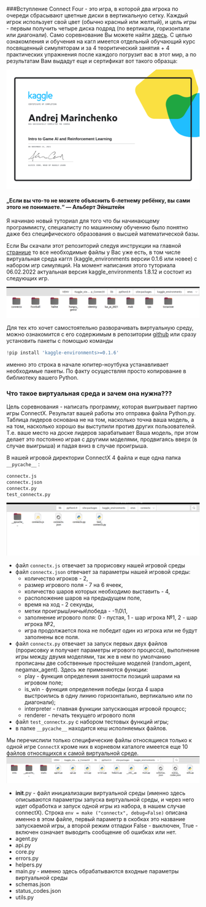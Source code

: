 ###Вступление
Connect Four - это игра, в которой два игрока по очереди сбрасывают цветные диски в вертикальную сетку. Каждый 
 игрок использует свой цвет (обычно красный или желтый), и цель игры - первым получить четыре диска подряд (по 
вертикали, горизонтали или диагонали). Само соревнование Вы можете найти [здесь](https://www.kaggle.com/c/connectx).
С целью ознакомления и обучения на кагл имеется отдельный обучающий курс посвященный симуляторам и за 4 
теоритический занятия + 4 практических упражнения после каждого погрузит вас в этот мир, а по результатам Вам 
выдадут еще и сертификат вот такого образца:

![](../img/sertificat.jpg)



#### „Если вы что-то не можете объяснить 6-летнему ребёнку, вы сами этого не понимаете.“ —  Альберт Эйнштейн
Я начинаю новый туториал для того что бы начинающему программисту, специалисту по машинному обучению было понятно 
даже без специфического образования о высшей математической базы. 

Если Вы скачали этот репозиторий следуя инструкции на главной [странице](../Readme.md) то все необходимые файлы у 
Вас уже есть, в том числе виртуальная среда каггл (kaggle_environments версии 0.1.6 или новее) с набором игр 
симуляций. На момент написания этого туториала 06.02.2022 актуальная версия kaggle_environments 1.8.12 и состоит из 
следующих игр.

![](../img/games.png)

Для тех кто хочет самостоятельно разворачивать виртуальную среду, можно ознакомится с его содержимым в репозитории 
[github](https://github.com/Kaggle/kaggle-environments) или сразу установить пакеты с помощью команды

```python
!pip install 'kaggle-environments>=0.1.6'
```

именно это строка в начале юпитер-ноутбука устанавливает необходимые пакеты. По факту осуществляя просто копирование 
в библиотеку вашего Python. 


### Что такое виртуальная среда и зачем она нужна???
Цель соревнования - написать программу, которая выигрывает партию игры ConnectX. Результат вашей работы это отправка 
файла Python.py. 
Таблица лидеров основана не на том, насколько точна ваша модель, а на том, насколько хорошо вы выступили против 
других пользователей. Т.е. ваше место на доске лидеров зарабатывает Ваша модель, при этом делает это постоянно играя 
с другими моделями, продвигаясь вверх (в случае выигрыша) и падая вниз в случае проигрыша. 

В нашей игровой директории ConnectX 4 файла и еще одна папка `__pycache__` :
```commandline
connectx.js
connectx.json
connectx.py
test_connectx.py
```

![](../img/connectxdir.png)

- файл `connectx.js` отвечает за прорисовку нашей игровой среды
- файл `connectx.json` отвечает за параметры нашей игровой среды:
    * количество игроков - 2, 
    * размер игрового поля - 7 на 6 ячеек, 
    * количество шаров которых необходимо выставить - 4, 
    * расположение шаров на предыдущем поле, 
    * время на ход - 2 секунды, 
    * метки проигрыш\ничья\победа - -1\0\1, 
    * заполнение игрового поля: 0 - пустая, 1 - шар игрока №1, 2 - шар игрока №2,
    * игра продолжается пока не победит один из игрока или не будут заполнены все поля.
- файл `connectx.py` отвечает за запуск первых двух файлов (прорисовку и получает параметры игрового процесса), 
   выполнение игры между двумя моделями, так же в нем по умолчанию прописаны две собственные простейшие моделей 
   (random_agent, negamax_agent). Здесь же применяются функции:
    * play - функция определения занятости позиций шарами на игровом поле;
    * is_win - функция определения победы (когда 4 шара выстроились в одну линию горизонтально, вертикально или по 
      диагонали);
    * interpreter - главная функции запускающая игровой процесс;
    * renderer - печать текущего игрового поля 
- файл `test_connectx.py` с набором тестовых функций игры;
- в папке `__pycache__`  находится кеш исполняемых файлов.

Мы перечислили только специфические файлы относящиеся только к одной игре `ConnectX` кроме них в корневом каталоге 
имеется еще 10 файлов относящихся к самой виртуальной среде.
![](../img/envdir.png)

- __init__.py - файл инициализации виртуальной среды (именно здесь описываются параметры запуска виртуальной среды, 
  и через него идет обработка и запуск одной игры из набора, в нашем случае connectX). Строка `env = make
  ("connectx", debug=False)` описана именно в этом файле, первый параметр в скобках это название запускаемой игры, а 
  второй режим отладки False - выключен, True - включен означает выводить сообщение об ошибках или нет.
- agent.py
- api.py
- core.py
- errors.py
- helpers.py
- main.py -  именно здесь обрабатываются входные параметры виртуальной среды
- schemas.json
- status_codes.json
- utils.py



